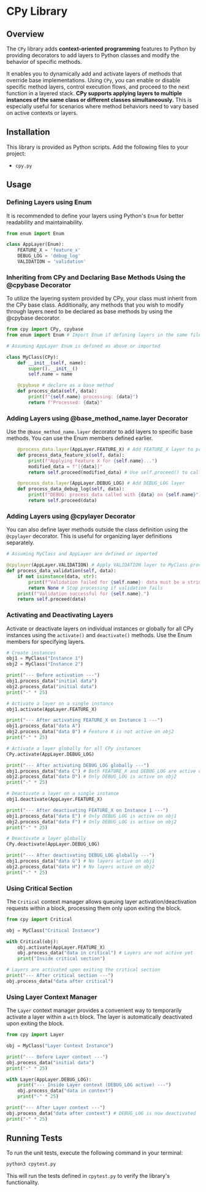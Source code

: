 # CPy Library

## Overview

The `CPy` library adds **context-oriented programming** features to Python by providing decorators to add layers to Python classes and modify the behavior of specific methods.

It enables you to dynamically add and activate layers of methods that override base implementations. Using `CPy`, you can enable or disable specific method layers, control execution flows, and proceed to the next function in a layered stack. **CPy supports applying layers to multiple instances of the same class or different classes simultaneously.** This is especially useful for scenarios where method behaviors need to vary based on active contexts or layers.

## Installation

This library is provided as Python scripts. Add the following files to your project:

- `cpy.py`

## Usage

### Defining Layers using Enum

It is recommended to define your layers using Python's `Enum` for better readability and maintainability.

```python
from enum import Enum

class AppLayer(Enum):
    FEATURE_X = 'feature_x'
    DEBUG_LOG = 'debug_log'
    VALIDATION = 'validation'
```

### Inheriting from CPy and Declaring Base Methods Using the @cpybase Decorator

To utilize the layering system provided by CPy, your class must inherit from the CPy base class. Additionally, any methods that you wish to modify through layers need to be declared as base methods by using the @cpybase decorator.

```python
from cpy import CPy, cpybase
from enum import Enum # Import Enum if defining layers in the same file

# Assuming AppLayer Enum is defined as above or imported

class MyClass(CPy):
    def __init__(self, name):
        super().__init__()
        self.name = name

    @cpybase # declare as a base method
    def process_data(self, data):
        print(f"{self.name} processing: {data}")
        return f"Processed: {data}"
```

### Adding Layers using @base_method_name.layer Decorator

Use the `@base_method_name.layer` decorator to add layers to specific base methods. You can use the Enum members defined earlier.

```python
    @process_data.layer(AppLayer.FEATURE_X) # Add FEATURE_X layer to process_data
    def process_data_feature_x(self, data):
        print(f"Applying Feature X for {self.name}...")
        modified_data = f"[{data}]"
        return self.proceed(modified_data) # Use self.proceed() to call the next method in the stack

    @process_data.layer(AppLayer.DEBUG_LOG) # Add DEBUG_LOG layer
    def process_data_debug_log(self, data):
        print(f"DEBUG: process_data called with {data} on {self.name}")
        return self.proceed(data)
```

### Adding Layers using @cpylayer Decorator

You can also define layer methods outside the class definition using the `@cpylayer` decorator. This is useful for organizing layer definitions separately.

```python
# Assuming MyClass and AppLayer are defined or imported

@cpylayer(AppLayer.VALIDATION) # Apply VALIDATION layer to MyClass.process_data
def process_data_validation(self, data):
    if not isinstance(data, str):
        print(f"Validation failed for {self.name}: data must be a string.")
        return None # Stop processing if validation fails
    print(f"Validation successful for {self.name}.")
    return self.proceed(data)
```

### Activating and Deactivating Layers

Activate or deactivate layers on individual instances or globally for all CPy instances using the `activate()` and `deactivate()` methods. Use the Enum members for specifying layers.

```python
# Create instances
obj1 = MyClass("Instance 1")
obj2 = MyClass("Instance 2")

print("--- Before activation ---")
obj1.process_data("initial data")
obj2.process_data("initial data")
print("-" * 25)

# Activate a layer on a single instance
obj1.activate(AppLayer.FEATURE_X)

print("--- After activating FEATURE_X on Instance 1 ---")
obj1.process_data("data A")
obj2.process_data("data B") # Feature X is not active on obj2
print("-" * 25)

# Activate a layer globally for all CPy instances
CPy.activate(AppLayer.DEBUG_LOG)

print("--- After activating DEBUG_LOG globally ---")
obj1.process_data("data C") # Both FEATURE_X and DEBUG_LOG are active on obj1
obj2.process_data("data D") # Only DEBUG_LOG is active on obj2
print("-" * 25)

# Deactivate a layer on a single instance
obj1.deactivate(AppLayer.FEATURE_X)

print("--- After deactivating FEATURE_X on Instance 1 ---")
obj1.process_data("data E") # Only DEBUG_LOG is active on obj1
obj2.process_data("data F") # Only DEBUG_LOG is active on obj2
print("-" * 25)

# Deactivate a layer globally
CPy.deactivate(AppLayer.DEBUG_LOG)

print("--- After deactivating DEBUG_LOG globally ---")
obj1.process_data("data G") # No layers active on obj1
obj2.process_data("data H") # No layers active on obj2
print("-" * 25)
```

### Using Critical Section

The `Critical` context manager allows queuing layer activation/deactivation requests within a block, processing them only upon exiting the block.

```python
from cpy import Critical

obj = MyClass("Critical Instance")

with Critical(obj):
    obj.activate(AppLayer.FEATURE_X)
    obj.process_data("data in critical") # Layers are not active yet
    print("Inside critical section")

# Layers are activated upon exiting the critical section
print("--- After critical section ---")
obj.process_data("data after critical")
```

### Using Layer Context Manager

The `Layer` context manager provides a convenient way to temporarily activate a layer within a `with` block. The layer is automatically deactivated upon exiting the block.

```python
from cpy import Layer

obj = MyClass("Layer Context Instance")

print("--- Before Layer context ---")
obj.process_data("initial data")
print("-" * 25)

with Layer(AppLayer.DEBUG_LOG):
    print("--- Inside Layer context (DEBUG_LOG active) ---")
    obj.process_data("data in context")
    print("-" * 25)

print("--- After Layer context ---")
obj.process_data("data after context") # DEBUG_LOG is now deactivated
print("-" * 25)
```

## Running Tests

To run the unit tests, execute the following command in your terminal:

```bash
python3 cpytest.py
```

This will run the tests defined in `cpytest.py` to verify the library's functionality.
